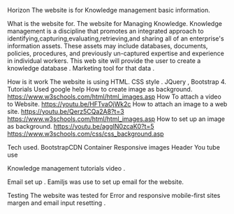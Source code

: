Horizon
The website is for Knowledge management basic information.   
 
What is the website for.
The website for Managing Knowledge.
Knowledge management is a discipline that promotes an integrated approach to identifying,capturing,evaluating,retrieving,and sharing all of an enterprise's information assets.
These assets may include databases, documents, policies, procedures, 
and previously un-captured expertise and experience in individual workers.
This web site will provide the user to create a knowledge database . 
Marketing tool for that data .
 
How is it work 
The website is using HTML. CSS style . JQuery , Bootstrap 4. 
Tutorials
Used google help
How to create image as background.
https://www.w3schools.com/html/html_images.asp
How To attach a video to Website.
https://youtu.be/HFTvaOjWk2c
How to attach an image to a web site.
https://youtu.be/Qerz5CQa2A8?t=3
https://www.w3schools.com/html/html_images.asp
How to set up an image as background.
https://youtu.be/aggIN0zcaK0?t=5
https://www.w3schools.com/css/css_background.asp


Tech used.
BootstrapCDN
Container 
Responsive images 
Header 
You tube use  

Knowledge management tutorials video .

Email set up .
Eamiljs was use to set up email for the website.

Testing 
The website was tested for  Error and responsive  mobile-first sites margen and email input resetting .